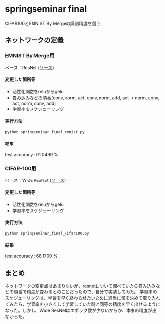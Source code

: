 # springseminar final

CIFAR100とEMNIST By Mergeの識別精度を競う．


## ネットワークの定義

### EMNIST By Merge用
ベース：ResNet ([ソース](https://github.com/kuangliu/pytorch-cifar/blob/master/models/resnet.py))

#### 変更した箇所等
* 活性化関数をreluからgelu
* 畳み込みなどの順番(conv, norm, act, conv, norm, add, act -> norm, conv, act, norm, conv, add)
* 学習率をスケジューリング

#### 実行方法
    python springseminar_final_emnist.py

#### 結果
test accuracy : 91.0499 %


### CIFAR-100用
ベース：Wide ResNet ([ソース](https://github.com/murarin/pytorch_models/blob/master/WideResNet.py))

#### 変更した箇所等
* 活性化関数をreluからgelu
* 学習率をスケジューリング

#### 実行方法
    python springseminar_final_cifar100.py

#### 結果
test accuracy : 68.1700 %

## まとめ
ネットワークの変更点はあまりないが、resnetについて調べていたら畳み込みなどの順番で精度が変わるとのことだったので、自分で実装してみた。
学習率のスケジューリングは、学習を早く終わらせたいために適当に値を決めて取り入れてみたら、学習率を小さくして学習していた時と同等の精度を早く出せるようになった。しかし、Wide ResNetはエポック数が少ないからか、本来の精度が出なかった。

